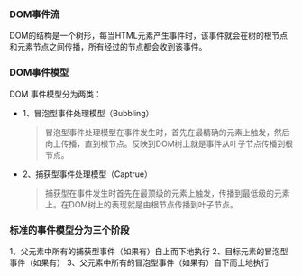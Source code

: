 ### DOM事件流
DOM的结构是一个树形，每当HTML元素产生事件时，该事件就会在树的根节点和元素节点之间传播，所有经过的节点都会收到该事件。


### DOM事件模型
DOM 事件模型分为两类：
* 1、冒泡型事件处理模型（Bubbling）
  >冒泡型事件处理模型在事件发生时，首先在最精确的元素上触发，然后向上传播，直到根节点。反映到DOM树上就是事件从叶子节点传播到根节点。

* 2、捕获型事件处理模型（Captrue）
  >捕获型在事件发生时首先在最顶级的元素上触发，传播到最低级的元素上。在DOM树上的表现就是由根节点传播到叶子节点。

### 标准的事件模型分为三个阶段
1、父元素中所有的捕获型事件（如果有）自上而下地执行
2、目标元素的冒泡型事件（如果有）
3、父元素中所有的冒泡型事件（如果有）自下而上地执行

